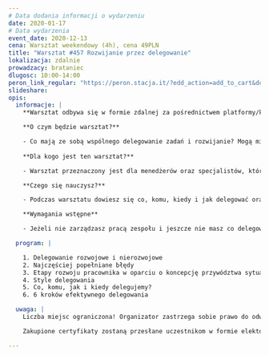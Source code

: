 ```yaml
---
# Data dodania informacji o wydarzeniu
date: 2020-01-17
# Data wydarzenia
event_date: 2020-12-13
cena: Warsztat weekendowy (4h), cena 49PLN
title: "Warsztat #457 Rozwijanie przez delegowanie"
lokalizacja: zdalnie
prowadzacy: brataniec
dlugosc: 10:00-14:00
peron_link_regular: "https://peron.stacja.it/?edd_action=add_to_cart&download_id=4776&edd_options[price_id]=1"
slideshare:
opis:
  informacje: |
    **Warsztat odbywa się w formie zdalnej za pośrednictwem platformy/komunikatora online, z wykorzystaniem dźwięku, obrazu z kamery, udostępniania ekranu komputera prowadzącego i uczestników.** 

    **O czym będzie warsztat?** 

    - Co mają ze sobą wspólnego delegowanie zadań i rozwijanie? Mogą mieć wiele, choć praktyka bywa różna. Podczas warsztatu podzielę się dobrymi praktykami, które stosunkowo łatwo wdrożyć w życie, by delegując rozwijać siebie i innych. 
    
    **Dla kogo jest ten warsztat?**

    - Warsztat przeznaczony jest dla menedżerów oraz specjalistów, którzy chcą podnieść własną efektywność i jakość współpracy ze swoimi zespołami oraz wspierać członków zespołu w rozwoju. 

    **Czego się nauczysz?**

    - Podczas warsztatu dowiesz się co, komu, kiedy i jak delegować oraz od czego zależą różne style delegowania. Ponadto – jak dzięki delegowaniu rozwijać siebie i innych. 

    **Wymagania wstępne**

    - Jeżeli nie zarządzasz pracą zespołu i jeszcze nie masz co delegować – również zapraszam. Warszat jest pomyślany tak, aby skorzystały z niego osoby z różnym doświadczeniem i by uwzględnić różne punkty widzenia. W miarę możliwości prosimy o podłączenie się z włączonymi kamerami.

  program: |

    1. Delegowanie rozwojowe i nierozwojowe
    2. Najczęściej popełniane błędy
    3. Etapy rozwoju pracownika w oparciu o koncepcję przywództwa sytuacyjnego Kena Blancharda i Paula Herseya
    4. Style delegowania
    5. Co, komu, jak i kiedy delegujemy?
    6. 6 kroków efektywnego delegowania

  uwaga: |
    Liczba miejsc ograniczona! Organizator zastrzega sobie prawo do odwołania wydarzenia w przypadku niezgłoszenia się minimalnej liczby uczestników.

    Zakupione certyfikaty zostaną przesłane uczestnikom w formie elektoronicznej po warsztacie. Jeśli chcesz otrzymać zakupiony certyfikat w formie papierowej, zgłoś to mailowo na adres kontakt@stacja.it.

---
```

